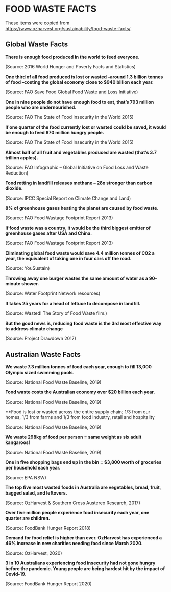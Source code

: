 # FOOD WASTE FACTS

These items were copied from https://www.ozharvest.org/sustainability/food-waste-facts/. 

## Global Waste Facts

**There is enough food produced in the world to feed everyone.** 

(Source: 2016 World Hunger and Poverty Facts and Statistics)

**One third of all food produced is lost or wasted –around 1.3 billion tonnes of food –costing the global economy close to $940 billion each year.**

(Source: FAO Save Food Global Food Waste and Loss Initiative)

**One in nine people do not have enough food to eat, that’s 793 million people who are undernourished.**

(Source: FAO The State of Food Insecurity in the World 2015)

**If one quarter of the food currently lost or wasted could be saved, it would be enough to feed 870 million hungry people.**

(Source: FAO The State of Food Insecurity in the World 2015)

**Almost half of all fruit and vegetables produced are wasted (that’s 3.7 trillion apples).**

(Source: FAO Infographic – Global Initiative on Food Loss and Waste Reduction)

**Food rotting in landfill releases methane – 28x stronger than carbon dioxide.**

(Source: IPCC Special Report on Climate Change and Land)

**8% of greenhouse gases heating the planet are caused by food waste.**

(Source: FAO Food Wastage Footprint Report 2013)

**If food waste was a country, it would be the third biggest emitter of greenhouse gases after USA and China.**

(Source: FAO Food Wastage Footprint Report 2013)

**Eliminating global food waste would save 4.4 million tonnes of C02 a year, the equivalent of taking one in four cars off the road.**

(Source: YouSustain)

**Throwing away one burger wastes the same amount of water as a 90-minute shower.**

(Source: Water Footprint Network resources)

**It takes 25 years for a head of lettuce to decompose in landfill.**

(Source: Wasted! The Story of Food Waste film.)

**But the good news is, reducing food waste is the 3rd most effective way to address climate change**

(Source: Project Drawdown 2017)

## Australian Waste Facts

**We waste 7.3 million tonnes of food each year, enough to fill 13,000 Olympic sized swimming pools.**

(Source: National Food Waste Baseline, 2019)

**Food waste costs the Australian economy over $20 billion each year.**

(Source: National Food Waste Baseline, 2019)

**Food is lost or wasted across the entire supply chain; 1/3 from our homes, 1/3 from farms and 1/3 from food industry, retail and hospitality

(Source: National Food Waste Baseline, 2019)

**We waste 298kg of food per person = same weight as six adult kangaroos!**

(Source: National Food Waste Baseline, 2019)

**One in five shopping bags end up in the bin = $3,800 worth of groceries per household each year.**

(Source: EPA NSW)

**The top five most wasted foods in Australia are vegetables, bread, fruit, bagged salad, and leftovers.**

(Source: OzHarvest & Southern Cross Austereo Research, 2017)

**Over five million people experience food insecurity each year, one quarter are children.**

(Source: FoodBank Hunger Report 2018)

**Demand for food relief is higher than ever. OzHarvest has experienced a 46% increase in new charities needing food since March 2020.**

(Source: OzHarvest, 2020)

**3 in 10 Australians experiencing food insecurity had not gone hungry before the pandemic. Young people are being hardest hit by the impact of Covid-19.**

(Source: FoodBank Hunger Report 2020)
